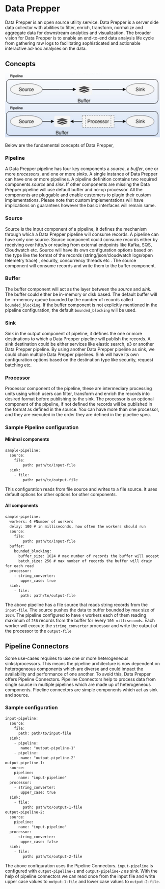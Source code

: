 # Data Prepper

Data Prepper is an open source utility service. Data Prepper is a server side data collector with abilities to filter, enrich, transform, normalize and aggregate data for downstream analytics and visualization.
The broader vision for Data Prepper is to enable an end-to-end data analysis life cycle from gathering raw logs to facilitating sophisticated and actionable interactive ad-hoc analyses on the data. 

## Concepts

![Data Prepper Pipeline](images/DataPrepperPipeline.png)

Below are the fundamental concepts of Data Prepper,

### Pipeline
A Data Prepper pipeline has four key components a *source*, a *buffer*, one or more *processors*, and one or more *sinks*. A single instance of Data Prepper can have one or more pipelines. A pipeline definition contains two required components *source* and *sink*. If other components are missing the Data Prepper pipeline will use default buffer and no-op processor. All the components are pluggable and enable customers to plugin their custom implementations. Please note that custom implementations will have implications on guarantees however the basic interfaces will remain same.

### Source
Source is the input component of a pipeline, it defines the mechanism through which a Data Prepper pipeline will consume records. A pipeline can have only one source. Source component could consume records either by receiving over http/s or reading from external endpoints like Kafka, SQS, Cloudwatch etc.  Source will have its own configuration options based on the type like the format of the records (string/json/cloudwatch logs/open telemetry trace) , security, concurrency threads etc . The source component will consume records and write them to the buffer component. 

### Buffer
The buffer component will act as the layer between the *source* and *sink.* The buffer could either be in-memory or disk based. The default buffer will be in-memory queue bounded by the number of records called `bounded_blocking`. If the buffer component is not explicitly mentioned in the pipeline configuration, the default `bounded_blocking` will be used.

### Sink
Sink in the output component of pipeline, it defines the one or more destinations to which a Data Prepper pipeline will publish the records. A sink destination could be either services like elastic search, s3 or another Data Prepper pipeline. By using another Data Prepper pipeline as sink, we could chain multiple Data Prepper pipelines. Sink will have its own configuration options based on the destination type like security, request batching etc. 

### Processor
Processor component of the pipeline, these are intermediary processing units using which users can filter, transform and enrich the records into desired format before publishing to the sink. The processor is an optional component of the pipeline, if not defined the records will be published in the format as defined in the source. You can have more than one processor, and they are executed in the order they are defined in the pipeline spec.

### Sample Pipeline configuration

#### Minimal components
```
sample-pipeline:
  source:
    file:
        path: path/to/input-file
  sink:
    - file:
        path: path/to/output-file
```

This configuration reads from file source and writes to a file source. It uses default options for other options for other components.

#### All components

```
sample-pipeline:
  workers: 4 #Number of workers
  delay: 100 # in milliseconds, how often the workers should run
  source:
    file:
        path: path/to/input-file
  buffer:
    bounded_blocking:
      buffer_size: 1024 # max number of records the buffer will accept
      batch_size: 256 # max number of records the buffer will drain for each read
  processor:
    - string_converter:
       upper_case: true
  sink:
    - file:
       path: path/to/output-file
```

The above pipeline has a file source that reads string records from the `input-file`. The source pushes the data to buffer bounded by max size of `1024`. The pipeline configured to have `4` workers each of them reading maximum of `256` records from the buffer for every `100 milliseconds`. Each worker will execute the `string_converter` processor and write the output of the processor to the `output-file`




## Pipeline Connectors

Some use-cases requires to use one or more heterogeneous sinks/processors. This means the pipeline architecture is now dependent on heterogeneous components which are diverse and could impact the availability and performance of one another. To avoid this, Data Prepper offers Pipeline Connectors. Pipeline Connectors help to process data from single source in multiple pipelines which are made up of heterogeneous components. Pipeline connectors are simple components which act as sink and source.

### Sample configuration 

```
input-pipeline:
  source:
    file:
      path: path/to/input-file
  sink:
    - pipeline:
       name: "output-pipeline-1"
    - pipeline:
       name: "output-pipeline-2"
output-pipeline-1:
  source:
    pipeline:
      name: "input-pipeline"
  processor:
    - string_converter:
       upper_case: true
  sink:
    - file:
        path: path/to/output-1-file
output-pipeline-2:
  source:
    pipeline:
      name: "input-pipeline"
  processor:
    - string_converter:
       upper_case: false
  sink:
    - file:
        path: path/to/output-2-file
```

The above configuration uses the Pipeline Connectors. `input-pipeline` is configured with `output-pipeline-1` and `output-pipeline-2` as sink. With the help of pipeline connectors we can read once from the input file and write upper case values to `output-1-file` and lower case values to `output-2-file`.
